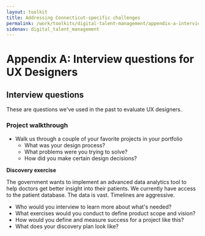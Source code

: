 ```yaml
---
layout: toolkit
title: Addressing Connecticut-specific challenges
permalink: /work/toolkits/digital-talent-management/appendix-a-interview-questions-for-ux-designers/
sidenav: digital_talent_management
---
```


# Appendix A: Interview questions for UX Designers

## Interview questions

These are questions we've used in the past to evaluate UX designers.

### Project walkthrough

-   Walk us through a couple of your favorite projects in your portfolio
    -   What was your design process?
    -   What problems were you trying to solve?
    -   How did you make certain design decisions?

**Discovery exercise**

The government wants to implement an advanced data analytics tool to help doctors get better insight into their patients. We currently have access to the patient database. The data is vast. Timelines are aggressive.

-   Who would you interview to learn more about what's needed?
-   What exercises would you conduct to define product scope and vision?
-   How would you define and measure success for a project like this?
-   What does your discovery plan look like?
